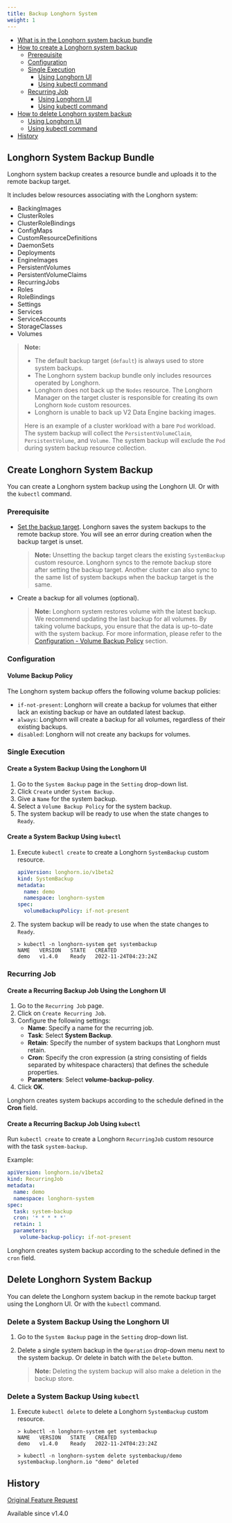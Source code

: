 ```yaml
---
title: Backup Longhorn System
weight: 1
---
```


- [What is in the Longhorn system backup bundle](#longhorn-system-backup-bundle)
- [How to create a Longhorn system backup](#create-longhorn-system-backup)
    - [Prerequisite](#prerequisite)
    - [Configuration](#configuration)
    - [Single Execution](#single-execution)
      - [Using Longhorn UI](#create-a-system-backup-using-the-longhorn-ui)
      - [Using kubectl command](#create-a-system-backup-using-kubectl)
    - [Recurring Job](#recurring-job)
      - [Using Longhorn UI](#create-a-recurring-backup-job-using-the-longhorn-ui)
      - [Using kubectl command](#create-a-recurring-backup-job-using-kubectl)
- [How to delete Longhorn system backup](#delete-longhorn-system-backup)
    - [Using Longhorn UI](#delete-a-system-backup-using-the-longhorn-ui)
    - [Using kubectl command](#delete-a-system-backup-using-kubectl)
- [History](#history)

## Longhorn System Backup Bundle

Longhorn system backup creates a resource bundle and uploads it to the remote backup target.

It includes below resources associating with the Longhorn system:
- BackingImages
- ClusterRoles
- ClusterRoleBindings
- ConfigMaps
- CustomResourceDefinitions
- DaemonSets
- Deployments
- EngineImages
- PersistentVolumes
- PersistentVolumeClaims
- RecurringJobs
- Roles
- RoleBindings
- Settings
- Services
- ServiceAccounts
- StorageClasses
- Volumes

> **Note:**
>
> - The default backup target (`default`) is always used to store system backups.
> - The Longhorn system backup bundle only includes resources operated by Longhorn.
> - Longhorn does not back up the `Nodes` resource. The Longhorn Manager on the target cluster is responsible for creating its own Longhorn `Node` custom resources.
> - Longhorn is unable to back up V2 Data Engine backing images.
>
> Here is an example of a cluster workload with a bare `Pod` workload. The system backup will collect the `PersistentVolumeClaim`, `PersistentVolume`, and `Volume`. The system backup will exclude the `Pod` during system backup resource collection.

## Create Longhorn System Backup

You can create a Longhorn system backup using the Longhorn UI. Or with the `kubectl` command.

### Prerequisite

- [Set the backup target](../../../snapshots-and-backups/backup-and-restore/set-backup-target). Longhorn saves the system backups to the remote backup store. You will see an error during creation when the backup target is unset.

   > **Note:** Unsetting the backup target clears the existing `SystemBackup` custom resource. Longhorn syncs to the remote backup store after setting the backup target. Another cluster can also sync to the same list of system backups when the backup target is the same.

- Create a backup for all volumes (optional).

  > **Note:** Longhorn system restores volume with the latest backup. We recommend updating the last backup for all volumes. By taking volume backups, you ensure that the data is up-to-date with the system backup. For more information, please refer to the [Configuration - Volume Backup Policy](#volume-backup-policy) section.

### Configuration

#### Volume Backup Policy
The Longhorn system backup offers the following volume backup policies:
 - `if-not-present`: Longhorn will create a backup for volumes that either lack an existing backup or have an outdated latest backup.
 - `always`: Longhorn will create a backup for all volumes, regardless of their existing backups.
 - `disabled`: Longhorn will not create any backups for volumes.

### Single Execution

#### Create a System Backup Using the Longhorn UI

1. Go to the `System Backup` page in the `Setting` drop-down list.
1. Click `Create` under `System Backup`.
1. Give a `Name` for the system backup.
1. Select a `Volume Backup Policy` for the system backup.
1. The system backup will be ready to use when the state changes to `Ready`.

#### Create a System Backup Using `kubectl`

1. Execute `kubectl create` to create a Longhorn `SystemBackup` custom resource.
   ```yaml
   apiVersion: longhorn.io/v1beta2
   kind: SystemBackup
   metadata:
     name: demo
     namespace: longhorn-system
   spec:
     volumeBackupPolicy: if-not-present
   ```
1. The system backup will be ready to use when the state changes to `Ready`.
   ```
   > kubectl -n longhorn-system get systembackup
   NAME   VERSION   STATE   CREATED
   demo   v1.4.0    Ready   2022-11-24T04:23:24Z
   ```

### Recurring Job

#### Create a Recurring Backup Job Using the Longhorn UI

1. Go to the `Recurring Job` page.
1. Click on `Create Recurring Job`.
1. Configure the following settings:
   - **Name**: Specify a name for the recurring job.
   - **Task**: Select **System Backup**.
   - **Retain**: Specify the number of system backups that Longhorn must retain.
   - **Cron**: Specify the cron expression (a string consisting of fields separated by whitespace characters) that defines the schedule properties.
   - **Parameters**: Select **volume-backup-policy**.
1. Click **OK**.

Longhorn creates system backups according to the schedule defined in the **Cron** field.

#### Create a Recurring Backup Job Using `kubectl`

Run `kubectl create` to create a Longhorn `RecurringJob` custom resource with the task `system-backup`.

Example:
   ```yaml
   apiVersion: longhorn.io/v1beta2
   kind: RecurringJob
   metadata:
     name: demo
     namespace: longhorn-system
   spec:
     task: system-backup
     cron: '* * * * *'
     retain: 1
     parameters:
       volume-backup-policy: if-not-present
   ```

Longhorn creates system backup according to the schedule defined in the `cron` field.

## Delete Longhorn System Backup

You can delete the Longhorn system backup in the remote backup target using the Longhorn UI. Or with the `kubectl` command.

### Delete a System Backup Using the Longhorn UI

1. Go to the `System Backup` page in the `Setting` drop-down list.
1. Delete a single system backup in the `Operation` drop-down menu next to the system backup. Or delete in batch with the `Delete` button.

   > **Note:** Deleting the system backup will also make a deletion in the backup store.

### Delete a System Backup Using `kubectl`

1. Execute `kubectl delete` to delete a Longhorn `SystemBackup` custom resource.
   ```
   > kubectl -n longhorn-system get systembackup
   NAME   VERSION   STATE   CREATED
   demo   v1.4.0    Ready   2022-11-24T04:23:24Z

   > kubectl -n longhorn-system delete systembackup/demo
   systembackup.longhorn.io "demo" deleted
   ```

## History
[Original Feature Request](https://github.com/longhorn/longhorn/issues/1455)

Available since v1.4.0

